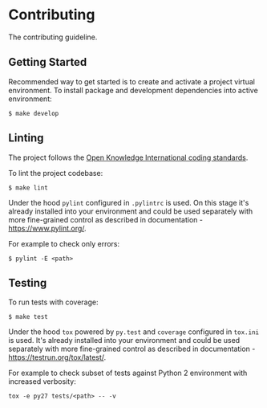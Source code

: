# Contributing

The contributing guideline.

## Getting Started

Recommended way to get started is to create and activate a project virtual environment. 
To install package and development dependencies into active environment:

```
$ make develop
```

## Linting

The project follows the [Open Knowledge International coding standards](https://github.com/okfn/coding-standards).

To lint the project codebase:

```
$ make lint
```

Under the hood `pylint` configured in `.pylintrc` is used. On this stage it's already 
installed into your environment and could be used separately with more fine-grained control 
as described in documentation - https://www.pylint.org/.

For example to check only errors:

```
$ pylint -E <path> 
```

## Testing

To run tests with coverage:

```
$ make test
```
Under the hood `tox` powered by `py.test` and `coverage` configured in `tox.ini` is used. 
It's already installed into your environment and could be used separately with more fine-grained control 
as described in documentation - https://testrun.org/tox/latest/.

For example to check subset of tests against Python 2 environment with increased verbosity:

```
tox -e py27 tests/<path> -- -v
```
